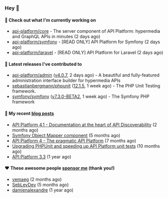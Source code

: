 ### Hey 👋

#### 👷 Check out what I'm currently working on

- [api-platform/core](https://github.com/api-platform/core) - The server component of API Platform: hypermedia and GraphQL APIs in minutes (2 days ago)
- [api-platform/symfony](https://github.com/api-platform/symfony) - [READ ONLY] API Platform for Symfony (2 days ago)
- [api-platform/laravel](https://github.com/api-platform/laravel) - [READ ONLY] API Platform for Laravel (2 days ago)

#### 🔭 Latest releases I've contributed to

- [api-platform/admin](https://github.com/api-platform/admin) ([v4.0.7](https://github.com/api-platform/admin/releases/tag/v4.0.7), 2 days ago) - A beautiful and fully-featured administration interface builder for hypermedia APIs
- [sebastianbergmann/phpunit](https://github.com/sebastianbergmann/phpunit) ([12.1.5](https://github.com/sebastianbergmann/phpunit/releases/tag/12.1.5), 1 week ago) - The PHP Unit Testing framework.
- [symfony/symfony](https://github.com/symfony/symfony) ([v7.3.0-BETA2](https://github.com/symfony/symfony/releases/tag/v7.3.0-BETA2), 1 week ago) - The Symfony PHP framework

#### 📜 My recent [blog posts](https://soyuka.me)

- [API Platform 4.1 - Documentation at the heart of API Discoverability](https://soyuka.me/api-platform-4-1-documentation-heart-api-discoverability/) (2 months ago)
- [Symfony Object Mapper component](https://soyuka.me/symfony-object-mapper-component/) (5 months ago)
- [API Platform 4 - The pragmatic API Platform](https://soyuka.me/api-platform-4-the-pragmatic-api-platform/) (7 months ago)
- [Upgrading PHPUnit and speeding up API Platform unit tests](https://soyuka.me/upgrading-phpunit-and-speeding-up-api-platform-unit-tests/) (10 months ago)
- [API Platform 3.3](https://soyuka.me/api-platform-3.3/) (1 year ago)

#### ❤️ These awesome people [sponsor me](https://github.com/sponsors/soyuka) (thank you!)

- [vemaeg](https://github.com/vemaeg) (2 months ago)
- [SebLevDev](https://github.com/SebLevDev) (5 months ago)
- [damienalexandre](https://github.com/damienalexandre) (1 year ago)
